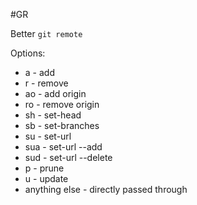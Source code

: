 #GR

Better `git remote`

Options:

* a - add
* r - remove
* ao - add origin
* ro - remove origin
* sh - set-head
* sb - set-branches
* su - set-url
* sua - set-url --add
* sud - set-url --delete
* p - prune
* u - update
* anything else - directly passed through
